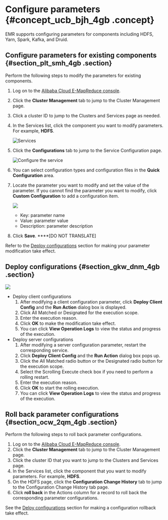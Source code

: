 # Configure parameters {#concept_ucb_bjh_4gb .concept}

EMR supports configuring parameters for components including HDFS, Yarn, Spark, Kafka, and Druid.

## Configure parameters for existing components {#section_plt_smh_4gb .section}

Perform the following steps to modify the parameters for existing components.

1.  Log on to the [Alibaba Cloud E-MapReduce console](https://partners-intl.console.aliyun.com/#/emr).
2.  Click the **Cluster Management** tab to jump to the Cluster Management page.
3.  Click a cluster ID to jump to the Clusters and Services page as needed.
4.  In the Services list, click the component you want to modify parameters. For example, **HDFS**.

    ![Services](http://static-aliyun-doc.oss-cn-hangzhou.aliyuncs.com/assets/img/119950/155730808638139_en-US.png)

5.  Click the **Configurations** tab to jump to the Service Configuration page.

    ![Configure the service](http://static-aliyun-doc.oss-cn-hangzhou.aliyuncs.com/assets/img/119950/155730808638140_en-US.png)

6.  You can select configuration types and configuration files in the **Quick Configuration** area.
7.  Locate the parameter you want to modify and set the value of the parameter. If you cannot find the parameter you want to modify, click **Custom Configuration** to add a configuration item.

    ![](http://static-aliyun-doc.oss-cn-hangzhou.aliyuncs.com/assets/img/119950/155730808638141_en-US.png)

    -   Key: parameter name
    -   Value: parameter value
    -   Description: parameter description
8.  Click **Save**. ****\[DO NOT TRANSLATE\]

Refer to the [Deploy configurations](#section_gkw_dnm_4gb) section for making your parameter modification take effect.

## Deploy configurations {#section_gkw_dnm_4gb .section}

![](http://static-aliyun-doc.oss-cn-hangzhou.aliyuncs.com/assets/img/119950/155730808638143_en-US.png)

-   Deploy client configurations
    1.  After modifying a client configuration parameter, click **Deploy Client Config** and the **Run Action** dialog box is displayed.
    2.  Click All Matched or Designated for the execution scope.
    3.  Enter the execution reason.
    4.  Click **OK** to make the modification take effect.
    5.  You can click **View Operation Logs** to view the status and progress of the execution.
-   Deploy server configurations
    1.  After modifying a server configuration parameter, restart the corresponding service.
    2.  Click **Deploy Client Config** and the **Run Action** dialog box pops up.
    3.  Click the All Matched radio button or the Designated radio button for the execution scope.
    4.  Select the Scrolling Execute check box if you need to perform a rolling restart.
    5.  Enter the execution reason.
    6.  Click **OK** to start the rolling execution.
    7.  You can click **View Operation Logs** to view the status and progress of the execution.

## Roll back parameter configurations {#section_ocw_2qm_4gb .section}

Perform the following steps to roll back parameter configurations.

1.  Log on to the [Alibaba Cloud E-MapReduce console](https://partners-intl.console.aliyun.com/#/emr).
2.  Click the **Cluster Management** tab to jump to the Cluster Management page.
3.  Click the cluster ID that you want to jump to the Clusters and Services page.
4.  In the Services list, click the component that you want to modify parameters. For example, **HDFS**.
5.  On the HDFS page, click the **Configuration Change History** tab to jump to the Configuration Change History tab page.
6.  Click **roll back** in the Actions column for a record to roll back the corresponding parameter configurations.

See the [Deloy configurations](#section_gkw_dnm_4gb) section for making a configuration rollback take effect.

